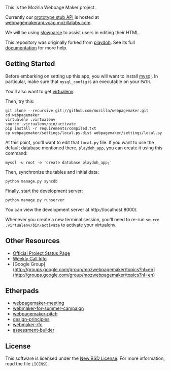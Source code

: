 This is the Mozilla Webpage Maker project.

Currently our [prototype stub API][] is hosted at [webpagemakerapi.vcap.mozillalabs.com][].

We will be using [slowparse][] to assist users in editing their HTML.

This repository was originally forked from [playdoh][]. See its full [documentation][docs] for more help.

  [slowparse]: https://github.com/toolness/slowparse#readme
  [prototype stub API]: https://github.com/mozilla/webpagemaker/tree/development/prototype/api#readme
  [webpagemakerapi.vcap.mozillalabs.com]: http://webpagemakerapi.vcap.mozillalabs.com/
  [docs]: http://playdoh.rtfd.org/
  [playdoh]: https://github.com/mozilla/playdoh

## Getting Started

Before embarking on setting up this app, you will want to install
[mysql][]. In particular, make sure that `mysql_config` is an
executable on your `PATH`.

You'll also want to get [virtualenv][].

Then, try this:

    git clone --recursive git://github.com/mozilla/webpagemaker.git
    cd webpagemaker
    virtualenv .virtualenv
    source .virtualenv/bin/activate
    pip install -r requirements/compiled.txt
    cp webpagemaker/settings/local.py-dist webpagemaker/settings/local.py

At this point, you'll want to edit that `local.py` file. If you want to use
the default database mentioned there, `playdoh_app`, you can create it
using this command:

    mysql -u root -e 'create database playdoh_app;'

Then, synchronize the tables and initial data:

    python manage.py syncdb

Finally, start the development server:

    python manage.py runserver

You can view the development server at http://localhost:8000/.

Whenever you create a new terminal session, you'll need to re-run
`source .virtualenv/bin/activate` to activate your virtualenv.

  [mysql]: http://dev.mysql.com/downloads/
  [virtualenv]: http://pypi.python.org/pypi/virtualenv

## Other Resources

  * [Official Project Status Page](https://wiki.mozilla.org/Webpagemakerapi)
  * [Weekly Call Info](https://wiki.mozilla.org/WebPageMaker)
  * [Google Group](http://groups.google.com/group/mozwebpagemaker/topics?hl=en](http://groups.google.com/group/mozwebpagemaker/topics?hl=en)

## Etherpads

  * [webpagemaker-meeting](https://etherpad.mozilla.org/webpagemaker-meeting)
  * [webmaker-for-summer-campaign](https://etherpad.mozilla.org/webmaker-for-summer-campaign)
  * [webpagemaker-pitch](https://etherpad.mozilla.org/webpagemaker-pitch)
  * [design-principles](https://mozlearning.etherpad.mozilla.org/design-principles)
  * [webmaker-rfc](https://etherpad.mozilla.org/webmaker-rfc)
  * [assessment-builder](https://etherpad.mozilla.org/assessment-builder)

## License

This software is licensed under the [New BSD License][BSD]. For more
information, read the file ``LICENSE``.

  [BSD]: http://creativecommons.org/licenses/BSD/
